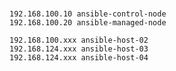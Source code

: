 ###

	192.168.100.10 ansible-control-node
	192.168.100.20 ansible-managed-node
	
 	192.168.100.xxx ansible-host-02
	192.168.124.xxx ansible-host-03
	192.168.124.xxx ansible-host-04

